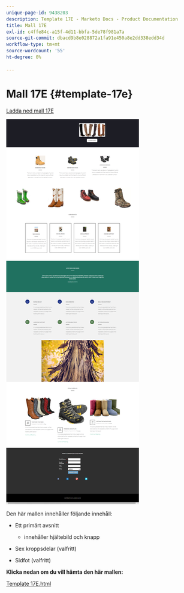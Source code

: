 ```yaml
---
unique-page-id: 9438203
description: Template 17E - Marketo Docs - Product Documentation
title: Mall 17E
exl-id: c4ffe84c-a15f-4d11-bbfa-5de78f981a7a
source-git-commit: dbacd9b8e028872a1fa91e450a8e2dd338edd34d
workflow-type: tm+mt
source-wordcount: '55'
ht-degree: 0%

---
```


# Mall 17E {#template-17e}

[Ladda ned mall 17E](https://experienceleague.adobe.com/landing/marketo/lp-templates/template-17e.html)

![](assets/image2015-8-17-17-3a43-3a20.png)

Den här mallen innehåller följande innehåll:

* Ett primärt avsnitt

   * innehåller hjältebild och knapp

* Sex kroppsdelar (valfritt)
* Sidfot (valfritt)

**Klicka nedan om du vill hämta den här mallen:**

[Template 17E.html](https://experienceleague.adobe.com/landing/marketo/lp-templates/template-17e.html)
